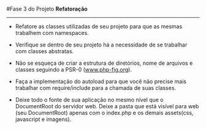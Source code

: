 #Fase 3 do Projeto
<b>Refatoração</b>

<hr>


- Refatore as classes utilizadas de seu projeto para que as mesmas trabalhem com namespaces.

- Verifique se dentro de seu projeto há a necessidade de se trabalhar com classes abstratas.

- Não se esqueça de criar a estrutura de diretórios, nome de arquivos e classes seguindo a PSR-0 (www.php-fig.org).

- Faça a implementação do autoload para que você não precise mais trabalhar com require/include para a chamada de suas classes.

- Deixe todo o fonte de sua aplicação no mesmo nível que o DocumentRoot do servidor web. Deixe a pasta que está visível para web (seu DocumentRoot) apenas com o index.php e os demais assets(css, javascript e imagens).